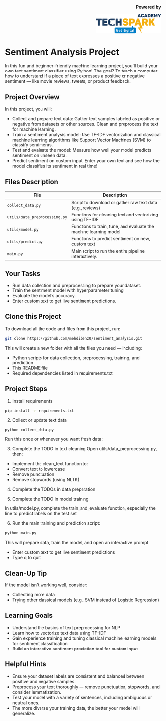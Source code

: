 <p align="right">
  <b>Powered by      </b>
</p>

<p align="right">
  <img src="techspark_logo.png" alt="TechSpark Academy Logo" width="210"/>
</p>




# Sentiment Analysis Project

In this fun and beginner-friendly machine learning project, you'll build your own text sentiment classifier using Python! The goal? To teach a computer how to understand if a piece of text expresses a positive or negative sentiment — like movie reviews, tweets, or product feedback.

## Project Overview
In this project, you will:

 - Collect and prepare text data: Gather text samples labeled as positive or negative from datasets or other sources. Clean and preprocess the text for machine learning.
 - Train a sentiment analysis model: Use TF-IDF vectorization and classical machine learning algorithms like Support Vector Machines (SVM) to classify sentiments.
 - Test and evaluate the model: Measure how well your model predicts sentiment on unseen data.
 - Predict sentiment on custom input: Enter your own text and see how the model classifies its sentiment in real time!

## Files Description

| File             | Description |
|------------------|-------------|
| `collect_data.py` | Script to download or gather raw text data (e.g., reviews) |
| `utils/data_preprocessing.py` | Functions for cleaning text and vectorizing using TF-IDF |
| `utils/model.py` | Functions to train, tune, and evaluate the machine learning model |
| `utils/predict.py` | 	Functions to predict sentiment on new, custom text |
| `main.py` | Main script to run the entire pipeline interactively. |


##  Your Tasks
 - Run data collection and preprocessing to prepare your dataset.
 - Train the sentiment model with hyperparameter tuning.
 - Evaluate the model’s accuracy.
 - Enter custom text to get live sentiment predictions.

##  Clone this Project
To download all the code and files from this project, run:
```bash
git clone https://github.com/mehdibenz0/sentiment_analysis.git
```
This will create a new folder with all the files you need — including:
 - Python scripts for data collection, preprocessing, training, and prediction
 - This README file
 - Required dependencies listed in requirements.txt
   
##  Project Steps
1. Install requirements
```bash
pip install -r requirements.txt
```

2. Collect or update text data
```bash
python collect_data.py
```
Run this once or whenever you want fresh data:

3. Complete the TODO in text cleaning
Open utils/data_preprocessing.py, then:
 - Implement the clean_text function to:
 - Convert text to lowercase
 - Remove punctuation
 - Remove stopwords (using NLTK)

4. Complete the TODOs in data preparation

5. Complete the TODO in model training

In utils/model.py, complete the train_and_evaluate function, especially the line to predict labels on the test set

6. Run the main training and prediction script:

```bash
python main.py
```

This will prepare data, train the model, and open an interactive prompt

 - Enter custom text to get live sentiment predictions
 - Type q to quit

## Clean-Up Tip
If the model isn't working well, consider:
 - Collecting more data
 - Trying other classical models (e.g., SVM instead of Logistic Regression)

## Learning Goals
 - Understand the basics of text preprocessing for NLP
 - Learn how to vectorize text data using TF-IDF
 - Gain experience training and tuning classical machine learning models for sentiment classification
 - Build an interactive sentiment prediction tool for custom input


## Helpful Hints

 - Ensure your dataset labels are consistent and balanced between positive and negative samples.
 - Preprocess your text thoroughly — remove punctuation, stopwords, and consider lemmatization.
 - Test your model with a variety of sentences, including ambiguous or neutral ones.
 - The more diverse your training data, the better your model will generalize.
